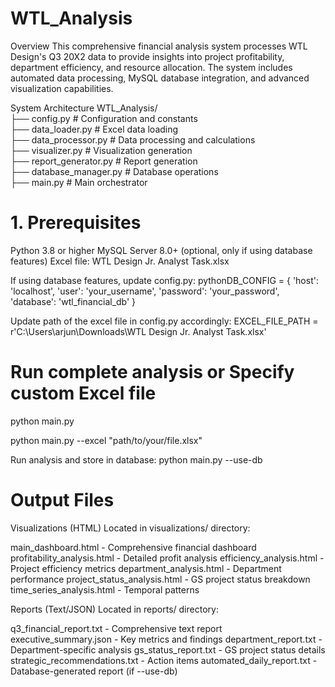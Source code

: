 # WTL_Analysis
Overview
This comprehensive financial analysis system processes WTL Design's Q3 20X2 data to provide insights into project profitability, department efficiency, and resource allocation. The system includes automated data processing, MySQL database integration, and advanced visualization capabilities.

System Architecture
WTL_Analysis/  
├── config.py              # Configuration and constants  
├── data_loader.py         # Excel data loading  
├── data_processor.py      # Data processing and calculations  
├── visualizer.py          # Visualization generation  
├── report_generator.py    # Report generation            
├── database_manager.py    # Database operations        
├── main.py               # Main orchestrator   
 
# 1. Prerequisites

Python 3.8 or higher
MySQL Server 8.0+ (optional, only if using database features)
Excel file: WTL Design Jr. Analyst Task.xlsx

If using database features, update config.py:
pythonDB_CONFIG = {
    'host': 'localhost',
    'user': 'your_username',
    'password': 'your_password',
    'database': 'wtl_financial_db'
}

Update path of the excel file in config.py accordingly:
EXCEL_FILE_PATH = r'C:\Users\arjun\Downloads\WTL Design Jr. Analyst Task.xlsx'

# Run complete analysis or Specify custom Excel file
python main.py

python main.py --excel "path/to/your/file.xlsx"

Run analysis and store in database:
python main.py --use-db

# Output Files
Visualizations (HTML)
Located in visualizations/ directory:

main_dashboard.html - Comprehensive financial dashboard
profitability_analysis.html - Detailed profit analysis
efficiency_analysis.html - Project efficiency metrics
department_analysis.html - Department performance
project_status_analysis.html - GS project status breakdown
time_series_analysis.html - Temporal patterns

Reports (Text/JSON)
Located in reports/ directory:

q3_financial_report.txt - Comprehensive text report
executive_summary.json - Key metrics and findings
department_report.txt - Department-specific analysis
gs_status_report.txt - GS project status details
strategic_recommendations.txt - Action items
automated_daily_report.txt - Database-generated report (if --use-db)

